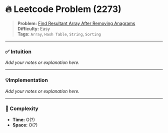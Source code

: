 # 🔥 Leetcode Problem (2273)

> **Problem:** [Find Resultant Array After Removing Anagrams](https://leetcode.com/problems/find-resultant-array-after-removing-anagrams/)<br />
> **Difficulty:** Easy<br/>
> **Tags:** `Array`, `Hash Table`, `String`, `Sorting`

---

### ✅ Intuition

*Add your notes or explanation here.*

---

### 💡Implementation

*Add your notes or explanation here.*

---

### 🧪 Complexity

- **Time:** O(?)
- **Space:** O(?)